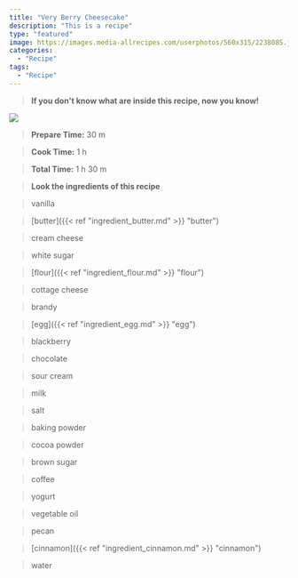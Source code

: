 ```yaml
---
title: "Very Berry Cheesecake"
description: "This is a recipe"
type: "featured"
image: https://images.media-allrecipes.com/userphotos/560x315/2238085.jpg
categories: 
  - "Recipe"
tags: 
  - "Recipe"
---
```



>**If you don't know what are inside this recipe, now you know!**

![](../images/Recipes-Banner.jpg)
> **Prepare Time:** 30 m


> **Cook Time:** 1 h


> **Total Time:** 1 h 30 m

> **Look the ingredients of this recipe**

> vanilla

> [butter]({{< ref "ingredient_butter.md" >}} "butter")

> cream cheese

> white sugar

> [flour]({{< ref "ingredient_flour.md" >}} "flour")

> cottage cheese

> brandy

> [egg]({{< ref "ingredient_egg.md" >}} "egg")

> blackberry

> chocolate

> sour cream

> milk

> salt

> baking powder

> cocoa powder

> brown sugar

> coffee

> yogurt

> vegetable oil

> pecan

> [cinnamon]({{< ref "ingredient_cinnamon.md" >}} "cinnamon")

> water


